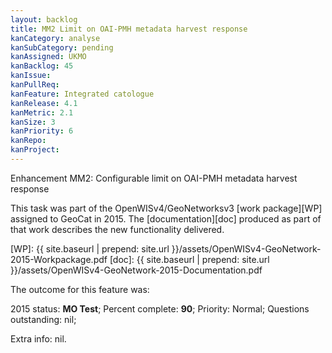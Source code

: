 ```yaml
---
layout: backlog
title: MM2 Limit on OAI-PMH metadata harvest response
kanCategory: analyse
kanSubCategory: pending
kanAssigned: UKMO
kanBacklog: 45
kanIssue:
kanPullReq:
kanFeature: Integrated catologue
kanRelease: 4.1
kanMetric: 2.1
kanSize: 3
kanPriority: 6
kanRepo:
kanProject:
---
```

Enhancement MM2: Configurable limit on OAI-PMH metadata harvest response

This task was part of the OpenWISv4/GeoNetworksv3 [work package][WP] assigned to GeoCat in 2015.  The [documentation][doc] produced as part of that work describes the new functionality delivered.

[WP]: {{ site.baseurl | prepend: site.url }}/assets/OpenWISv4-GeoNetwork-2015-Workpackage.pdf
[doc]: {{ site.baseurl | prepend: site.url }}/assets/OpenWISv4-GeoNetwork-2015-Documentation.pdf

The outcome for this feature was:

2015 status: **MO Test**; Percent complete: **90**; Priority: Normal; Questions outstanding: nil;

Extra info: nil.
